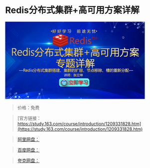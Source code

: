 # Redis分布式集群+高可用方案详解

![img](../../../assets/study163/free/224d35cbd97a48ec988ab9e665692a73.jpg)

> 价格：免费

> [官方链接：https://study.163.com/course/introduction/1209331828.htm](https://study.163.com/course/introduction/1209331828.htm)

> [阿里网盘：]()

> [百度网盘：]()

> [夸克网盘：]()
